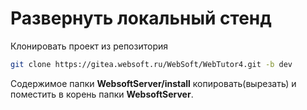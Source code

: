 # Развернуть локальный стенд

Клонировать проект из репозитория 
```bash
git clone https://gitea.websoft.ru/WebSoft/WebTutor4.git -b dev
```

Содержимое папки **WebsoftServer/install** копировать(вырезать) и поместить в корень папки  **WebsoftServer**.

